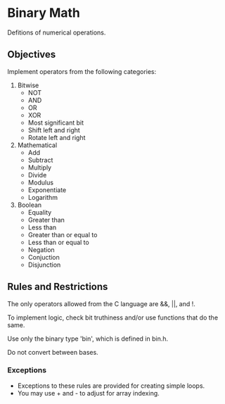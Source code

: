 # Binary Math
Defitions of numerical operations.

## Objectives
Implement operators from the following categories:

1. Bitwise
    * NOT
    * AND
    * OR
    * XOR
    * Most significant bit
    * Shift left and right
    * Rotate left and right
2. Mathematical
    * Add
    * Subtract
    * Multiply
    * Divide
    * Modulus
    * Exponentiate
    * Logarithm
3. Boolean
    * Equality
    * Greater than
    * Less than
    * Greater than or equal to
    * Less than or equal to
    * Negation
    * Conjuction
    * Disjunction

## Rules and Restrictions
The only operators allowed from the C language are &&, ||, and !.

To implement logic, check bit truthiness and/or use functions that do the same.  

Use only the binary type 'bin', which is defined in bin.h.

Do not convert between bases.

### Exceptions
* Exceptions to these rules are provided for creating simple loops.
* You may use + and - to adjust for array indexing.

